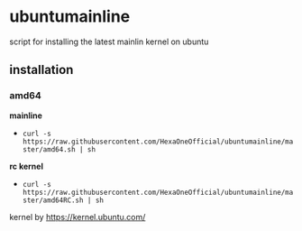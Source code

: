 # ubuntumainline
script for installing the latest mainlin kernel on ubuntu

## installation

### amd64

**mainline**

- `curl -s https://raw.githubusercontent.com/HexaOneOfficial/ubuntumainline/master/amd64.sh | sh`

**rc kernel**

- `curl -s https://raw.githubusercontent.com/HexaOneOfficial/ubuntumainline/master/amd64RC.sh | sh`

kernel by https://kernel.ubuntu.com/



